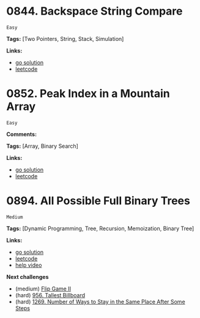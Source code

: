 
# 0844. Backspace String Compare

    Easy

**Tags:** [Two Pointers, String, Stack, Simulation]

**Links:**

- [go solution](./0844-backspace-string-compare.go)
- [leetcode](https://leetcode.com/problems/backspace-string-compare/)


# 0852. Peak Index in a Mountain Array

    Easy

**Comments:**

**Tags:** [Array, Binary Search]

**Links:**

- [go solution](./0852-peak-index-in-a-mountain-array.go)
- [leetcode](https://leetcode.com/problems/peak-index-in-a-mountain-array/)

# 0894. All Possible Full Binary Trees

    Medium

**Tags:** [Dynamic Programming, Tree, Recursion, Memoization, Binary Tree]

**Links:**

- [go solution](./0894-all-possible-full-binary-trees.go)
- [leetcode](https://leetcode.com/problems/all-possible-full-binary-trees/)
- [help video](https://www.youtube.com/watch?v=Ci-82MggDYI)

**Next challenges**
- (medium) [Flip Game II](https://leetcode.com/problems/flip-game-ii/)
- (hard) [956. Tallest Billboard](https://leetcode.com/problems/tallest-billboard/)
- (hard) [1269. Number of Ways to Stay in the Same Place After Some Steps](https://leetcode.com/problems/number-of-ways-to-stay-in-the-same-place-after-some-steps/)
